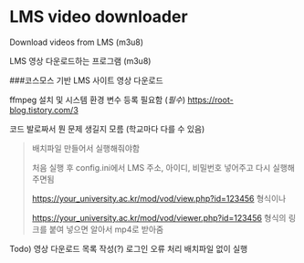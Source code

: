 # LMS video downloader
Download videos from LMS (m3u8)

LMS 영상 다운로드하는 프로그램 (m3u8)

###코스모스 기반 LMS 사이트 영상 다운로드




ffmpeg 설치 및 시스템 환경 변수 등록 필요함 (*필수*)
https://root-blog.tistory.com/3

코드 발로짜서 뭔 문제 생길지 모름 (학교마다 다를 수 있음)




>배치파일 만들어서 실행해줘야함
>
>처음 실행 후 config.ini에서 LMS 주소, 아이디, 비밀번호 넣어주고 다시 실행해주면됨
>
>https://your_university.ac.kr/mod/vod/view.php?id=123456 형식이나
>
>https://your_university.ac.kr/mod/vod/viewer.php?id=123456 형식의 링크를 붙여 넣으면 알아서 mp4로 받아줌


Todo) 영상 다운로드 목록 작성(?)
      로그인 오류 처리
      배치파일 없이 실행
